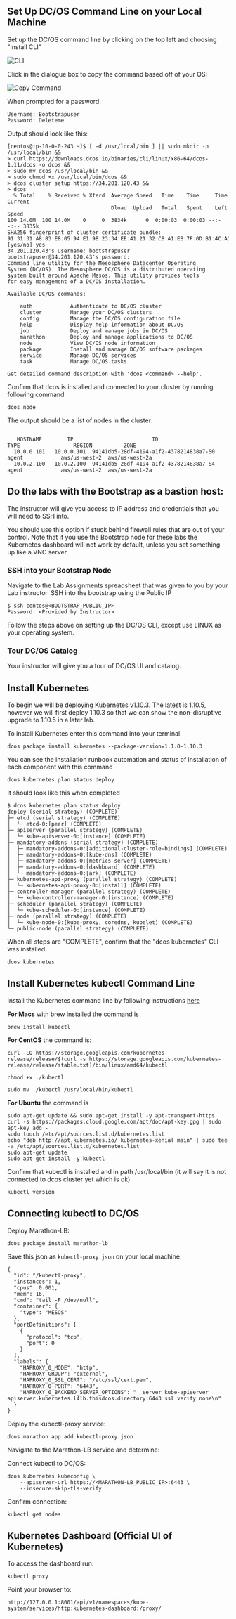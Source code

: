 ## Set Up DC/OS Command Line on your Local Machine

Set up the DC/OS command line by clicking on the top left and choosing "install CLI"

![CLI](https://i.imgur.com/p4kqIj6.png)

Click in the dialogue box to copy the command based off of your OS:

![Copy Command](https://i.imgur.com/3rQ2Unj.png)

When prompted for a password:
```
Username: Bootstrapuser
Password: Deleteme
```

Output should look like this:
```
[centos@ip-10-0-0-243 ~]$ [ -d /usr/local/bin ] || sudo mkdir -p /usr/local/bin &&
> curl https://downloads.dcos.io/binaries/cli/linux/x86-64/dcos-1.11/dcos -o dcos &&
> sudo mv dcos /usr/local/bin &&
> sudo chmod +x /usr/local/bin/dcos &&
> dcos cluster setup https://34.201.120.43 &&
> dcos
  % Total    % Received % Xferd  Average Speed   Time    Time     Time  Current
                                 Dload  Upload   Total   Spent    Left  Speed
100 14.0M  100 14.0M    0     0  3834k      0  0:00:03  0:00:03 --:--:-- 3835k
SHA256 fingerprint of cluster certificate bundle:
91:31:31:A8:83:E8:05:94:E1:9B:23:34:EE:41:21:32:C8:A1:EB:7F:0D:B1:4C:A5:67:5A:BF:ED:70:B0:1D:C2 [yes/no] yes
34.201.120.43's username: bootstrapuser
bootstrapuser@34.201.120.43's password:
Command line utility for the Mesosphere Datacenter Operating
System (DC/OS). The Mesosphere DC/OS is a distributed operating
system built around Apache Mesos. This utility provides tools
for easy management of a DC/OS installation.

Available DC/OS commands:

	auth           	Authenticate to DC/OS cluster
	cluster        	Manage your DC/OS clusters
	config         	Manage the DC/OS configuration file
	help           	Display help information about DC/OS
	job            	Deploy and manage jobs in DC/OS
	marathon       	Deploy and manage applications to DC/OS
	node           	View DC/OS node information
	package        	Install and manage DC/OS software packages
	service        	Manage DC/OS services
	task           	Manage DC/OS tasks

Get detailed command description with 'dcos <command> --help'.
```

Confirm that dcos is installed and connected to your cluster by running following command

```
dcos node
```

The output should be a list of nodes in the cluster:
```

   HOSTNAME        IP                         ID                     TYPE                 REGION          ZONE       
  10.0.0.101   10.0.0.101  94141db5-28df-4194-a1f2-4378214838a7-S0   agent            aws/us-west-2  aws/us-west-2a  
  10.0.2.100   10.0.2.100  94141db5-28df-4194-a1f2-4378214838a7-S4   agent            aws/us-west-2  aws/us-west-2a
```

## Do the labs with the Bootstrap as a bastion host:

The instructor will give you access to IP address and credentials that you will need to SSH into.

You should use this option if stuck behind firewall rules that are out of your control. Note that if you use the Bootstrap node for these labs the Kubernetes dashboard will not work by default, unless you set something up like a VNC server

### SSH into your Bootstrap Node
Navigate to the Lab Assignments spreadsheet that was given to you by your Lab instructor. SSH into the bootstrap using the Public IP
```
$ ssh centos@<BOOTSTRAP_PUBLIC_IP>
Password: <Provided by Instructor>
```
Follow the steps above on setting up the DC/OS CLI, except use LINUX as your operating system.

### Tour DC/OS Catalog

Your instructor will give you a tour of DC/OS UI and catalog. 

## Install Kubernetes 
To begin we will be deploying Kubernetes v1.10.3. The latest is 1.10.5, however we will first deploy 1.10.3 so that we can show the non-disruptive upgrade to 1.10.5 in a later lab.

To install Kubernetes enter this command into your terminal

```
dcos package install kubernetes --package-version=1.1.0-1.10.3
```

You can see the installation runbook automation and status of installation of each component with this command

```
dcos kubernetes plan status deploy
```

It should look like this when completed

```
$ dcos kubernetes plan status deploy
deploy (serial strategy) (COMPLETE)
├─ etcd (serial strategy) (COMPLETE)
│  └─ etcd-0:[peer] (COMPLETE)
├─ apiserver (parallel strategy) (COMPLETE)
│  └─ kube-apiserver-0:[instance] (COMPLETE)
├─ mandatory-addons (serial strategy) (COMPLETE)
│  ├─ mandatory-addons-0:[additional-cluster-role-bindings] (COMPLETE)
│  ├─ mandatory-addons-0:[kube-dns] (COMPLETE)
│  ├─ mandatory-addons-0:[metrics-server] (COMPLETE)
│  ├─ mandatory-addons-0:[dashboard] (COMPLETE)
│  └─ mandatory-addons-0:[ark] (COMPLETE)
├─ kubernetes-api-proxy (parallel strategy) (COMPLETE)
│  └─ kubernetes-api-proxy-0:[install] (COMPLETE)
├─ controller-manager (parallel strategy) (COMPLETE)
│  └─ kube-controller-manager-0:[instance] (COMPLETE)
├─ scheduler (parallel strategy) (COMPLETE)
│  └─ kube-scheduler-0:[instance] (COMPLETE)
├─ node (parallel strategy) (COMPLETE)
│  └─ kube-node-0:[kube-proxy, coredns, kubelet] (COMPLETE)
└─ public-node (parallel strategy) (COMPLETE)
```

When all steps are "COMPLETE", confirm that the "dcos kubernetes" CLI was installed.

```
dcos kubernetes
```

## Install Kubernetes kubectl Command Line

Install the Kubernetes command line by following instructions [here](https://kubernetes.io/docs/tasks/tools/install-kubectl/)

**For Macs** with brew installed the command is

```
brew install kubectl
```

**For CentOS** the command is:
```
curl -LO https://storage.googleapis.com/kubernetes-release/release/$(curl -s https://storage.googleapis.com/kubernetes-release/release/stable.txt)/bin/linux/amd64/kubectl

chmod +x ./kubectl

sudo mv ./kubectl /usr/local/bin/kubectl
```

**For Ubuntu** the command is

```
sudo apt-get update && sudo apt-get install -y apt-transport-https
curl -s https://packages.cloud.google.com/apt/doc/apt-key.gpg | sudo apt-key add -
sudo touch /etc/apt/sources.list.d/kubernetes.list 
echo "deb http://apt.kubernetes.io/ kubernetes-xenial main" | sudo tee -a /etc/apt/sources.list.d/kubernetes.list
sudo apt-get update
sudo apt-get install -y kubectl
```

Confirm that kubectl is installed and in path /usr/local/bin (it will say it is not connected to dcos cluster yet which is ok)

```
kubectl version
```

## Connecting kubectl to DC/OS
Deploy Marathon-LB:
```
dcos package install marathon-lb
```

Save this json as `kubectl-proxy.json` on your local machine:
```
{
  "id": "/kubectl-proxy",
  "instances": 1,
  "cpus": 0.001,
  "mem": 16,
  "cmd": "tail -F /dev/null",
  "container": {
    "type": "MESOS"
  },
  "portDefinitions": [
    {
      "protocol": "tcp",
      "port": 0
    }
  ],
  "labels": {
    "HAPROXY_0_MODE": "http",
    "HAPROXY_GROUP": "external",
    "HAPROXY_0_SSL_CERT": "/etc/ssl/cert.pem",
    "HAPROXY_0_PORT": "6443",
    "HAPROXY_0_BACKEND_SERVER_OPTIONS": "  server kube-apiserver apiserver.kubernetes.l4lb.thisdcos.directory:6443 ssl verify none\n"
  }
}
```

Deploy the kubectl-proxy service:
```
dcos marathon app add kubectl-proxy.json
```

Navigate to the Marathon-LB service and determine:

Connect kubectl to DC/OS:
```
dcos kubernetes kubeconfig \
    --apiserver-url https://<MARATHON-LB_PUBLIC_IP>:6443 \
    --insecure-skip-tls-verify
```

Confirm connection:

```
kubectl get nodes
```

## Kubernetes Dashboard (Official UI of Kubernetes)

To access the dashboard run:

```
kubectl proxy
```

Point your browser to:

```
http://127.0.0.1:8001/api/v1/namespaces/kube-system/services/http:kubernetes-dashboard:/proxy/
```
